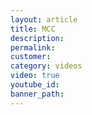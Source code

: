 ```yaml
---
layout: article
title: MCC
description:
permalink:
customer:
category: videos
video: true
youtube_id:
banner_path:
---
```



